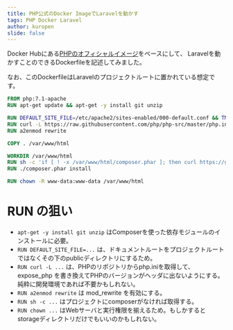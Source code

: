```yaml
---
title: PHP公式のDocker ImageでLaravelを動かす
tags: PHP Docker Laravel
author: kuropen
slide: false
---
```

Docker Hubにある[PHPのオフィシャルイメージ](https://hub.docker.com/_/php/)をベースにして、
Laravelを動かすことのできるDockerfileを記述してみました。

なお、このDockerfileはLaravelのプロジェクトルートに置かれている想定です。

```Dockerfile
FROM php:7.1-apache
RUN apt-get update && apt-get -y install git unzip

RUN DEFAULT_SITE_FILE=/etc/apache2/sites-enabled/000-default.conf && TMP=$(mktemp) && sed 's!/var/www/html!/var/www/html/public!' $DEFAULT_SITE_FILE > $TMP && mv $TMP $DEFAULT_SITE_FILE
RUN curl -L https://raw.githubusercontent.com/php/php-src/master/php.ini-production | sed 's/expose_php = On/expose_php = Off/' > /usr/local/etc/php/php.ini
RUN a2enmod rewrite

COPY . /var/www/html

WORKDIR /var/www/html
RUN sh -c 'if [ ! -x /var/www/html/composer.phar ]; then curl https://getcomposer.org/installer | php; fi'
RUN ./composer.phar install

RUN chown -R www-data:www-data /var/www/html
```

# RUN の狙い
- `apt-get -y install git unzip` はComposerを使った依存モジュールのインストールに必要。
- `RUN DEFAULT_SITE_FILE=...` は、ドキュメントルートをプロジェクトルートではなくその下のpublicディレクトリにするため。
- `RUN curl -L ...` は、PHPのリポジトリからphp.iniを取得して、expose_php を書き換えてPHPのバージョンがヘッダに出ないようにする。純粋に開発環境であれば不要かもしれない。
- `RUN a2enmod rewrite` は mod_rewrite を有効にする。
- `RUN sh -c ...` はプロジェクトにcomposerがなければ取得する。
- `RUN chown ...` はWebサーバと実行権限を揃えるため。もしかするとstorageディレクトリだけでもいいのかもしれない。

